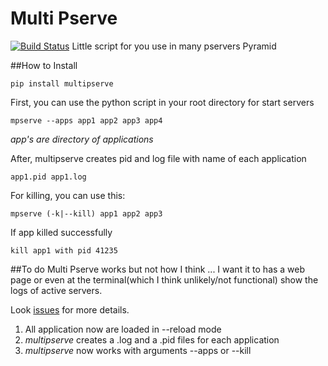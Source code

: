 Multi Pserve
=
[![Build Status](https://travis-ci.org/marioidival/multipserve.svg?branch=master)](https://travis-ci.org/marioidival/multipserve)
Little script for you use in many pservers Pyramid


##How to
Install

    pip install multipserve

First, you can use the python script in your root directory for start servers

    mpserve --apps app1 app2 app3 app4

_app's are directory of applications_


After, multipserve creates pid and log file with name of each application

    app1.pid app1.log


For killing, you can use this:

    mpserve (-k|--kill) app1 app2 app3


If app killed successfully

    kill app1 with pid 41235


##To do
Multi Pserve works but not how I think ... I want it to has a web page or even at the terminal(which I think unlikely/not functional) show the logs of active servers.

Look [issues](https://github.com/marioidival/multipserve/issues) for more details.

1. All application now are loaded in --reload mode
2. _multipserve_ creates a .log and a .pid files for each application
3. _multipserve_ now works with arguments
   --apps or --kill 
